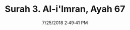 ---
title       : "Surah 3. Al-i'Imran, Ayah 67"
date        : 7/25/2018 2:49:41 PM
draft       : false
type        : "quran"
layout      : "compare"
BookCode    : "CMP"
SurahNumber : "3"
AyahNumber  : "67"
TotalAyah   : "200"
---